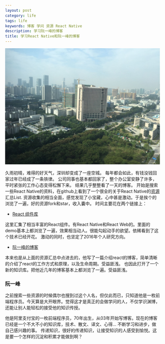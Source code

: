 ```yaml
---
layout: post
category: life
tags: life
keywords: 博客 学问 资源 React Native
description: 学习阮一峰的博客
title: 学习React Native和阮一峰的博客
---
```


![img](/images/sun_air.jpg)

久雨初晴，难得的好天气，深圳却变成了一座空城。
每年都会如此，有钱没钱回家过年已经成了一条铁律。
公司同事也基本都回家了，整个办公室安静了许多，平时紧张的工作心态变得松懈下来。
结果几乎整整看了一天的博客。
开始是搜索一些React Native的资料，在github上看到了一个很全的关于React Native的[资源](https://github.com/vicent900527/react-native-guide)汇总List.
资源收集的相当全面，感觉发现了小宝藏，心中甚是激动。于是挨个的浏览了一遍，好的资源fork和star，收入囊中。
时间主要花在两个链接上：
* [React 组件库](https://react.parts/native)

这里汇集了相当丰富的React组件。有React Native和React Web的。里面的demo基本上都浏览了一遍，效果相当动人。很能勾起动手的欲望。依稀看到了这个技术已经开花。
激动的同时，也坚定了2016年个人研究方向。


* [阮一峰的博客](http://www.ruanyifeng.com/blog/)

本来也是从上面的资源汇总中点进去的，他写了一篇介绍react的博客，简单清晰的介绍了react的工作方式和原理，以及生命周期。受益匪浅。
也因此打开了一个新的知识库。把他近几年的博客基本上都浏览了一遍。受益匪浅。
### 阮一峰

之前搜索一些资源的时候偶尔也搜到过这个人名，但仅此而已，只知道他是一枚前端程序员。今天算是大开眼界。觉得这才是真正的会做学问的人，不仅学识渊博，还能让别人能轻松的接受他的知识传授。

他是阿里支付宝的一枚前端程序员，70年出生，从03年开始写博客。现在的博客已经是一个不大不小的知识库，技术、散文、译文、心得...
不断学习和进步，做自己感兴趣的事。
传递知识，很好的传递知识，让接受知识的人感受到愉悦。这是要一个怎样的沉淀和积累才能做到啊？


